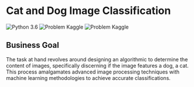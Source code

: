 # Cat and Dog Image Classification
![Python 3.6](https://img.shields.io/badge/Python-3.6-brightgreen.svg)    ![Problem Kaggle](https://img.shields.io/badge/Problem-Vision-blue.svg)     ![Problem Kaggle](https://img.shields.io/badge/Data-Kaggle-orange.svg)

## Business Goal
The task at hand revolves around designing an algorithmic to determine the content of images, specifically discerning if the image features a dog, a cat. This process amalgamates advanced image processing techniques with machine learning methodologies to achieve accurate classifications.

